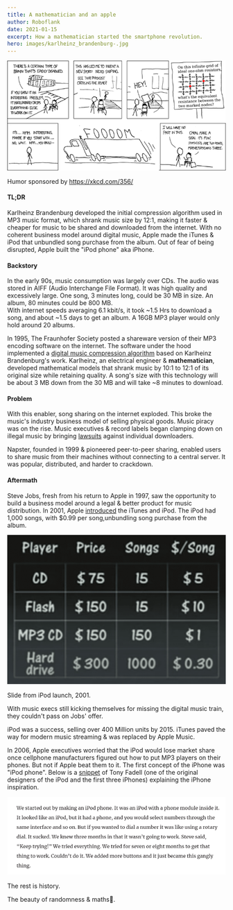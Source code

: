 ```yaml
---
title: A mathematician and an apple
author: Roboflank
date: 2021-01-15
excerpt: How a mathematician started the smartphone revolution.
hero: images/karlheinz_brandenburg-.jpg
---
```

<div className="Image__Medium">
  <img src="./images/nerd_sniping.png" alt="Nerd Sniping" />
</div>

Humor sponsored by <a href="https://xkcd.com/356/">https://xkcd.com/356/</a>

#### TL;DR
Karlheinz Brandenburg developed the initial compression algorithm used in MP3 music format, which shrank music size by 12:1, making it faster & cheaper for music to be shared and downloaded from the internet. With no coherent business model around digital music, Apple made the iTunes & iPod that unbundled song purchase from the album. Out of fear of being disrupted, Apple built the "iPod phone" aka iPhone.

#### Backstory

In the early 90s, music consumption was largely over CDs. The audio was stored in AIFF (Audio Interchange File Format). It was high quality and excessively large. One song, 3 minutes long, could be 30 MB in size. An album, 80 minutes could be 800 MB.  
With internet speeds averaging 6.1 kbit/s, it took ~1.5 Hrs to download a song, and about ~1.5 days to get an album. A 16GB MP3 player would only hold around 20 albums.

In 1995, The Fraunhofer Society posted a shareware version of their MP3 encoding software on the internet. The software under the hood implemented a [digital music compression algorithm](https://youtu.be/KGZ0een8vSE) based on Karlheinz Brandenburg's work. Karlheinz, an electrical engineer & **mathematician**, developed mathematical models that shrank music by 10:1 to 12:1 of its original size while retaining quality. A song's size with this technology will be about 3 MB down from the 30 MB and will take ~8 minutes to download.

#### Problem

With this enabler, song sharing on the internet exploded. This broke the music's industry business model of selling physical goods. Music piracy was on the rise. Music executives & record labels began clamping down on illegal music by bringing [lawsuits](https://www.wsj.com/articles/SB1043272052918464944) against individual downloaders.

Napster, founded in 1999 & pioneered peer-to-peer sharing, enabled users to share music from their machines without connecting to a central server. It was popular, distributed, and harder to crackdown.

#### Aftermath

Steve Jobs, fresh from his return to Apple in 1997, saw the opportunity to build a business model around a legal & better product for music distribution. In 2001, Apple [introduced](https://youtu.be/kN0SVBCJqLs) the iTunes and iPod. The iPod had 1,000 songs, with $0.99 per song,unbundling song purchase from the album.

<div className="Image__Small">
  <img src="./images/players_ipod_comparison.png" alt="iPod comparison with mp3 players" />
</div>

 Slide from iPod launch, 2001.

With music execs still kicking themselves for missing the digital music train, they couldn't pass on Jobs' offer. 

iPod was a success, selling over 400 Million units by 2015. iTunes paved the way for modern music streaming & was replaced by Apple Music.

In 2006, Apple executives worried that the iPod would lose market share once cellphone manufacturers figured out how to put MP3 players on their phones. But not if Apple beat them to it. The first concept of the iPhone was "iPod phone". Below is a [snippet](https://venturebeat.com/2016/02/28/how-the-father-of-the-ipod-iphone-and-nest-became-a-tech-visionary/) of Tony Fadell (one of the original designers of the iPod and the first three iPhones) explaining the iPhone inspiration.

<div className="Image__Medium">
  <img src="./images/ipod_phone_interview.png" alt="Tony Fadell snippet" />
</div>

The rest is history. 

The beauty of randomness & maths🌹.
